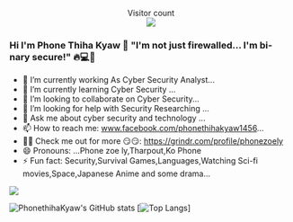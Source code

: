 
<p align="center"> 
  Visitor count<br>
  <img src="https://profile-counter.glitch.me/phonethihakyaw/count.svg" />
</p>

### Hi I'm Phone Thiha Kyaw 👋 "I'm not just firewalled... I'm bi-nary secure!" 🔥💻🌈

- 🔭 I’m currently working As Cyber Security Analyst...
- 🌱 I’m currently learning Cyber Security ...
- 👯 I’m looking to collaborate on Cyber Security...
- 🤔 I’m looking for help with Security Researching ...
- 💬 Ask me about cyber security and technology ...
- 📫 How to reach me: www.facebook.com/phonethihakyaw1456...
- 🍆💦 Check me out for more 😏️😏️: https://grindr.com/profile/phonezoely
- 😄 Pronouns: ...Phone zoe ly,Tharpout,Ko Phone
- ⚡ Fun fact: Security,Survival Games,Languages,Watching Sci-fi movies,Space,Japanese Anime and some drama...

[![](https://visitcount.itsvg.in/api?id=phonethihakyaw&label=Profile%20Views&color=0&icon=7&pretty=false)](https://visitcount.itsvg.in)

<!--
**phonethihakyaw/phonethihakyaw** is a ✨ _special_ ✨ repository because its `README.md` (this file) appears on your GitHub profile.


-->

![PhonethihaKyaw's GitHub stats](https://github-readme-stats.vercel.app/api?username=phonethihakyaw&show_icons=true&theme=radical)
[![Top Langs](https://github-readme-stats.vercel.app/api/top-langs/?username=phonethihakyaw&layout=compact)]
